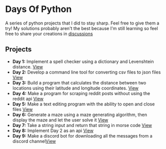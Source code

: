 # Days Of Python
A series of python projects that I did to stay sharp. Feel free to give them a try!
 My solutions probably aren't the best because I'm still learning so feel free to share your creations in <a href="https://github.com/Declipsonator/days-of-python/discussions">discussions</a>
## Projects
- <b>Day 1:</b> Implement a spell checker using a dictionary and Levenshtein distance. <a href="/Day1">View</a>
- <b>Day 2:</b> Develop a command line tool for converting csv files to json files <a href="/Day2">View</a>
- <b>Day 3:</b> Build a program that calculates the distance between two locations using their latitude and longitude coordinates. <a href="/Day3">View</a>
- <b>Day 4:</b> Make a program for scraping reddit posts without using the reddit api <a href="/Day4">View</a>
- <b>Day 5:</b> Make a text editing program with the ability to open and close files <a href="/Day5">View</a>
- <b>Day 6:</b> Generate a maze using a maze generating algorithm, then display the maze and let the user solve it <a href="/Day6">View</a>
- <b>Day 7:</b> Take a string input and return that string in morse code <a href="/Day7">View</a>
- <b>Day 8:</b> Implement Day 2 as an api <a href="/Day8">View</a>
- <b>Day 9:</b> Make a discord bot for downloading all the messages from a discord channel<a href="/Day9">View</a>